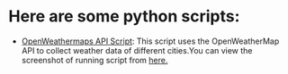 # Here are some python scripts:
* [OpenWeathermaps API Script](python-scripts/OpenWeatherMaps/openweatherAPI.py):
This script uses the OpenWeatherMap API to collect weather data of different cities.You can view the screenshot of running script from [here.](python-scripts/OpenWeatherMaps/screenshot.png)

